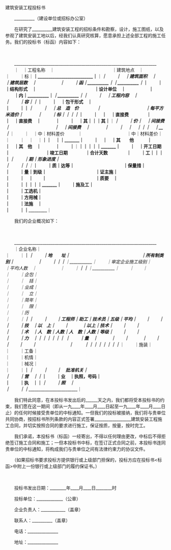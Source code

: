 



建筑安装工程投标书



 

　　__________（建设单位或招标办公室）

　　在研究了__________建筑安装工程的招标条件和勘察，设计，施工图纸，以及参观了建筑安装工地以后，经我们认真研究核算，愿意承担上述全部工程的施工任务。我们的投标书（标函）内容如下：

　　


　　______________________________________________________________________
　　｜　｜工程名称　｜　　　　　　　　　　　　　｜建筑地点　｜　　　　　 ｜
　　｜标｜__________｜__________________________｜__________｜___________｜
　　｜　｜建筑面积　｜　　　　　　　　　　　　　｜建筑层数　｜　　　　　 ｜
　　｜函｜__________｜__________________________｜__________｜___________｜
　　｜　｜结构形式　｜　　　　　　　　　　　　　｜设计单位　｜　　　　　 ｜
　　｜内｜__________｜__________________________｜__________｜___________｜
　　｜　｜工程内容　｜　　　　　　　　　　　　　　　　　　　　　　　　　 ｜
　　｜容｜__________｜___________________________________________________｜
　　｜　｜包干形式　｜　　　　　　　　　　　　　　　　　　　　　　　　　 ｜
　　｜__｜_______________________________________________________________｜
　　｜　｜总　造　价　　　　｜　　　　　　　　　　｜每平方米造价｜　　　 ｜
　　｜标｜__________________｜____________________｜____________｜_______｜
　　｜　｜　｜直接费　　　　｜　　　　　　　　　　｜　｜直接费　｜　　　 ｜
　　｜　｜其｜______________｜____________________｜其｜________｜_______｜
　　｜价｜　｜间接费　　　　｜　　　　　　　　　　｜　｜间接费　｜　　　 ｜
　　｜　｜　｜______________｜____________________｜　｜________｜_______｜
　　｜　｜中｜材料差价　　　｜　　　　　　　　　　｜中｜材料差价｜　　　 ｜
　　｜　｜　｜______________｜____________________｜　｜________｜_______｜
　　｜　｜　｜其　　他　　　｜　　　　　　　　　　｜　｜其　他　｜　　　 ｜
　　｜__｜__｜______________｜____________________｜__｜________｜_______｜
　　｜　｜开工日期｜　　　　　　　　｜竣工日期　　　　｜合计天数　　　　 ｜
　　｜工｜________｜________________｜________________｜_________________｜
　　｜期｜形象进度｜　　　　　　　　　　　　　　　　　　　　　　　　　　 ｜
　　｜__｜________｜_____________________________________________________｜
　　｜质｜达等｜　　　　　　　　　　　｜保量措｜　　　　　　　　　　　　 ｜
　　｜量｜到级｜　　　　　　　　　　　｜证主施｜　　　　　　　　　　　　 ｜
　　｜　｜　　｜　　　　　　　　　　　｜质要　｜　　　　　　　　　　　　 ｜
　　｜__｜____｜______________________｜______｜_________________________｜
　　｜施及工｜　　　　　　　　　　　　　　　　　　　　　　　　　　　　　 ｜
　　｜工选机｜　　　　　　　　　　　　　　　　　　　　　　　　　　　　　 ｜
　　｜方用械｜　　　　　　　　　　　　　　　　　　　　　　　　　　　　　 ｜
　　｜法施　｜　　　　　　　　　　　　　　　　　　　　　　　　　　　　　 ｜
　　｜______｜___________________________________________________________｜
　　


　　我们的企业概况如下：

　　


　　______________________________________________________________________
　　｜企业名称｜　　　　　　　　　　　　　　　　　　　　　　　　　　　　 ｜
　　｜________｜_________________________________________________________｜
　　｜地　　址｜　　　　　　　　　　　　　　　　｜所有制类别｜　　　　　 ｜
　　｜________｜________________________________｜__________｜___________｜
　　｜审定企业施工级别｜　　　　　　　　　　　　｜平均人数　｜　　　　　 ｜
　　｜________________｜________________________｜__________｜___________｜
　　｜　　｜　　　　　　　　　　　　　　　　　　　　　　　　　　　　　　 ｜
　　｜企包｜　　　　　　　　　　　　　　　　　　　　　　　　　　　　　　 ｜
　　｜　括｜　　　　　　　　　　　　　　　　　　　　　　　　　　　　　　 ｜
　　｜业成｜　　　　　　　　　　　　　　　　　　　　　　　　　　　　　　 ｜
　　｜　立｜　　　　　　　　　　　　　　　　　　　　　　　　　　　　　　 ｜
　　｜简年｜　　　　　　　　　　　　　　　　　　　　　　　　　　　　　　 ｜
　　｜　限｜　　　　　　　　　　　　　　　　　　　　　　　　　　　　　　 ｜
　　｜历　　　　　　　　　　　　　　　　　　　　　　　　　　　　　　　　 ｜
　　｜____｜_____________________________________________________________｜
　　｜　　｜工程师｜助工｜技术员｜五级｜平均｜　　｜　　｜　　　　　　　 ｜
　　｜技　｜以　上｜　　｜　　　｜以上｜技术｜　　｜　　｜　　　　　　　 ｜
　　｜术　｜人　数｜人数｜人　数｜人数｜等级｜　　｜　　｜　　　　　　　 ｜
　　｜力　｜______｜____｜______｜____｜____｜____｜____ ________________｜
　　｜量　｜　　　｜　　｜　　　｜　　｜　　｜　　｜　　｜　　　　　　　 ｜
　　 _____｜______｜____｜______｜____｜____｜____｜____｜_______________｜
　　｜施装｜　　　　　　　　　　　　　　　　　　　　　　　　　　　　　　 ｜
　　｜工备｜　　　　　　　　　　　　　　　　　　　　　　　　　　　　　　 ｜
　　｜机情｜　　　　　　　　　　　　　　　　　　　　　　　　　　　　　　 ｜
　　｜械况｜　　　　　　　　　　　　　　　　　　　　　　　　　　　　　　 ｜
　　｜____｜_____________________________________________________________｜
　　｜　　｜　批准机关｜　　　　　　　　　　　　　　　　　　　　　　　　 ｜
　　｜营　｜__________｜_________________________________________________｜
　　｜业　｜执照，号码｜　　　　　　　　　　　　　　　　　　　　　　　　 ｜
　　｜执　｜__________｜_________________________________________________｜
　　｜照　｜　　　　　　　　　　　　　　　　　　　　　　　　　　　　　　 ｜
　　｜____｜_____________________________________________________________｜
　　


　　我们特此同意，在本投标书发出后的______天之内，我们都将受本投标书的约束，我们愿在这一期间（即从一九____年____月____日起至一九____年____月____日止）的任何时候接受贵单位的中标通知。一但我们的投标被接纳，我们将与贵单位共同协商，按招标书所列条款的内容正式签署__________________建筑安装工程施工合同，并切实按照合同的要求进行施工，保证按质，按量，按时完工。

　　我们承诺，本投标书（标函）一经寄出，不得以任何理由更改，中标后不得拒绝签订施工合同和施工；一但本投标书中标，在签订正式合同之前，本投标书连同贵单位的中标通知，将构成我们与贵单位之间有法律约束力的协议文件。

　　（如果招标书要求投标方提供银行或上级部门担保的，投标方应在投标书&lt;标函&gt;中附上一份银行或上级部门的履约保证书。）　　

　　

　　投标书发出日期：________年____月____日________时　　

　　投标单位：_____________（公章）

　　企业负责人：____________（盖章）

　　联系人：__________（盖章）

　　电话：_______________

　　地址：_______________　　　　　　　　　　　　　　　　　　　　　　　　　

　　